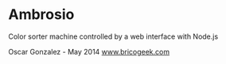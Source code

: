 Ambrosio
==========
Color sorter machine controlled by a web interface with Node.js

Oscar Gonzalez - May 2014
www.bricogeek.com